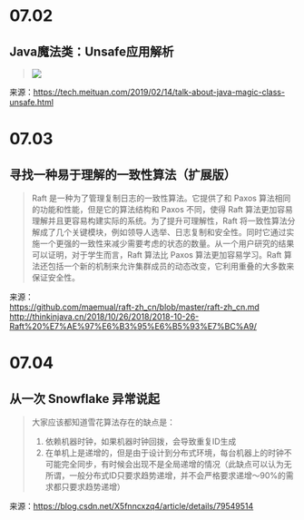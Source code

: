 # 07.02

## Java魔法类：Unsafe应用解析

>![](https://p1.meituan.net/travelcube/f182555953e29cec76497ebaec526fd1297846.png)

来源：https://tech.meituan.com/2019/02/14/talk-about-java-magic-class-unsafe.html

# 07.03

## 寻找一种易于理解的一致性算法（扩展版）

>Raft 是一种为了管理复制日志的一致性算法。它提供了和 Paxos 算法相同的功能和性能，但是它的算法结构和 Paxos 不同，使得 Raft 算法更加容易理解并且更容易构建实际的系统。为了提升可理解性，Raft 将一致性算法分解成了几个关键模块，例如领导人选举、日志复制和安全性。同时它通过实施一个更强的一致性来减少需要考虑的状态的数量。从一个用户研究的结果可以证明，对于学生而言，Raft 算法比 Paxos 算法更加容易学习。Raft 算法还包括一个新的机制来允许集群成员的动态改变，它利用重叠的大多数来保证安全性。

来源：  
https://github.com/maemual/raft-zh_cn/blob/master/raft-zh_cn.md  
http://thinkinjava.cn/2018/10/26/2018/2018-10-26-Raft%20%E7%AE%97%E6%B3%95%E6%B5%93%E7%BC%A9/

# 07.04

## 从一次 Snowflake 异常说起

>大家应该都知道雪花算法存在的缺点是：  
>1. 依赖机器时钟，如果机器时钟回拨，会导致重复ID生成  
>2. 在单机上是递增的，但是由于设计到分布式环境，每台机器上的时钟不可能完全同步，有时候会出现不是全局递增的情况（此缺点可以认为无所谓，一般分布式ID只要求趋势递增，并不会严格要求递增～90%的需求都只要求趋势递增）

来源：https://blog.csdn.net/X5fnncxzq4/article/details/79549514

